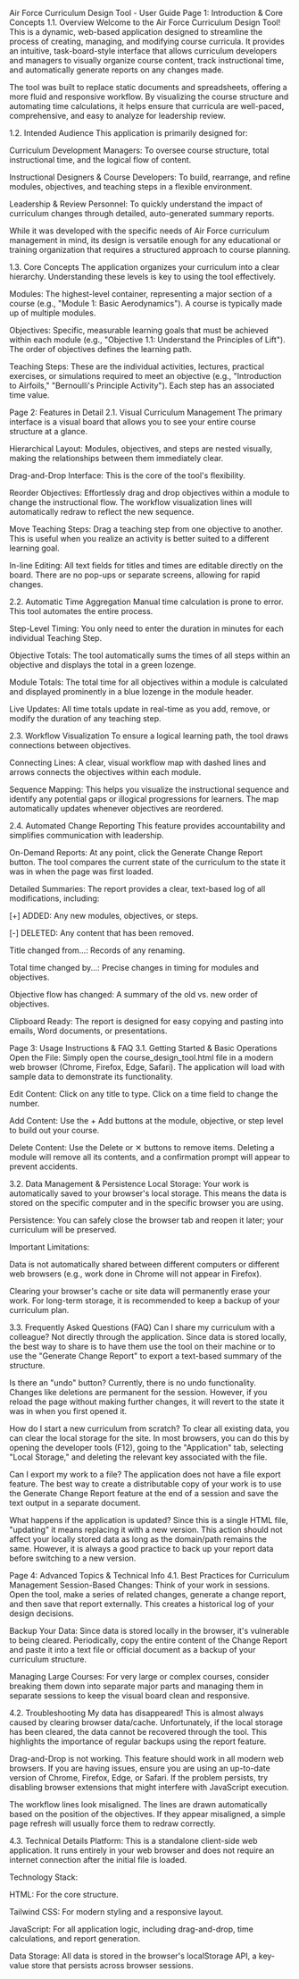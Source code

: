 Air Force Curriculum Design Tool - User Guide
Page 1: Introduction & Core Concepts
1.1. Overview
Welcome to the Air Force Curriculum Design Tool! This is a dynamic, web-based application designed to streamline the process of creating, managing, and modifying course curricula. It provides an intuitive, task-board-style interface that allows curriculum developers and managers to visually organize course content, track instructional time, and automatically generate reports on any changes made.

The tool was built to replace static documents and spreadsheets, offering a more fluid and responsive workflow. By visualizing the course structure and automating time calculations, it helps ensure that curricula are well-paced, comprehensive, and easy to analyze for leadership review.

1.2. Intended Audience
This application is primarily designed for:

Curriculum Development Managers: To oversee course structure, total instructional time, and the logical flow of content.

Instructional Designers & Course Developers: To build, rearrange, and refine modules, objectives, and teaching steps in a flexible environment.

Leadership & Review Personnel: To quickly understand the impact of curriculum changes through detailed, auto-generated summary reports.

While it was developed with the specific needs of Air Force curriculum management in mind, its design is versatile enough for any educational or training organization that requires a structured approach to course planning.

1.3. Core Concepts
The application organizes your curriculum into a clear hierarchy. Understanding these levels is key to using the tool effectively.

Modules: The highest-level container, representing a major section of a course (e.g., "Module 1: Basic Aerodynamics"). A course is typically made up of multiple modules.

Objectives: Specific, measurable learning goals that must be achieved within each module (e.g., "Objective 1.1: Understand the Principles of Lift"). The order of objectives defines the learning path.

Teaching Steps: These are the individual activities, lectures, practical exercises, or simulations required to meet an objective (e.g., "Introduction to Airfoils," "Bernoulli's Principle Activity"). Each step has an associated time value.

Page 2: Features in Detail
2.1. Visual Curriculum Management
The primary interface is a visual board that allows you to see your entire course structure at a glance.

Hierarchical Layout: Modules, objectives, and steps are nested visually, making the relationships between them immediately clear.

Drag-and-Drop Interface: This is the core of the tool's flexibility.

Reorder Objectives: Effortlessly drag and drop objectives within a module to change the instructional flow. The workflow visualization lines will automatically redraw to reflect the new sequence.

Move Teaching Steps: Drag a teaching step from one objective to another. This is useful when you realize an activity is better suited to a different learning goal.

In-line Editing: All text fields for titles and times are editable directly on the board. There are no pop-ups or separate screens, allowing for rapid changes.

2.2. Automatic Time Aggregation
Manual time calculation is prone to error. This tool automates the entire process.

Step-Level Timing: You only need to enter the duration in minutes for each individual Teaching Step.

Objective Totals: The tool automatically sums the times of all steps within an objective and displays the total in a green lozenge.

Module Totals: The total time for all objectives within a module is calculated and displayed prominently in a blue lozenge in the module header.

Live Updates: All time totals update in real-time as you add, remove, or modify the duration of any teaching step.

2.3. Workflow Visualization
To ensure a logical learning path, the tool draws connections between objectives.

Connecting Lines: A clear, visual workflow map with dashed lines and arrows connects the objectives within each module.

Sequence Mapping: This helps you visualize the instructional sequence and identify any potential gaps or illogical progressions for learners. The map automatically updates whenever objectives are reordered.

2.4. Automated Change Reporting
This feature provides accountability and simplifies communication with leadership.

On-Demand Reports: At any point, click the Generate Change Report button. The tool compares the current state of the curriculum to the state it was in when the page was first loaded.

Detailed Summaries: The report provides a clear, text-based log of all modifications, including:

[+] ADDED: Any new modules, objectives, or steps.

[-] DELETED: Any content that has been removed.

Title changed from...: Records of any renaming.

Total time changed by...: Precise changes in timing for modules and objectives.

Objective flow has changed: A summary of the old vs. new order of objectives.

Clipboard Ready: The report is designed for easy copying and pasting into emails, Word documents, or presentations.

Page 3: Usage Instructions & FAQ
3.1. Getting Started & Basic Operations
Open the File: Simply open the course_design_tool.html file in a modern web browser (Chrome, Firefox, Edge, Safari). The application will load with sample data to demonstrate its functionality.

Edit Content: Click on any title to type. Click on a time field to change the number.

Add Content: Use the + Add buttons at the module, objective, or step level to build out your course.

Delete Content: Use the Delete or ✕ buttons to remove items. Deleting a module will remove all its contents, and a confirmation prompt will appear to prevent accidents.

3.2. Data Management & Persistence
Local Storage: Your work is automatically saved to your browser's local storage. This means the data is stored on the specific computer and in the specific browser you are using.

Persistence: You can safely close the browser tab and reopen it later; your curriculum will be preserved.

Important Limitations:

Data is not automatically shared between different computers or different web browsers (e.g., work done in Chrome will not appear in Firefox).

Clearing your browser's cache or site data will permanently erase your work. For long-term storage, it is recommended to keep a backup of your curriculum plan.

3.3. Frequently Asked Questions (FAQ)
Can I share my curriculum with a colleague?
Not directly through the application. Since data is stored locally, the best way to share is to have them use the tool on their machine or to use the "Generate Change Report" to export a text-based summary of the structure.

Is there an "undo" button?
Currently, there is no undo functionality. Changes like deletions are permanent for the session. However, if you reload the page without making further changes, it will revert to the state it was in when you first opened it.

How do I start a new curriculum from scratch?
To clear all existing data, you can clear the local storage for the site. In most browsers, you can do this by opening the developer tools (F12), going to the "Application" tab, selecting "Local Storage," and deleting the relevant key associated with the file.

Can I export my work to a file?
The application does not have a file export feature. The best way to create a distributable copy of your work is to use the Generate Change Report feature at the end of a session and save the text output in a separate document.

What happens if the application is updated?
Since this is a single HTML file, "updating" it means replacing it with a new version. This action should not affect your locally stored data as long as the domain/path remains the same. However, it is always a good practice to back up your report data before switching to a new version.

Page 4: Advanced Topics & Technical Info
4.1. Best Practices for Curriculum Management
Session-Based Changes: Think of your work in sessions. Open the tool, make a series of related changes, generate a change report, and then save that report externally. This creates a historical log of your design decisions.

Backup Your Data: Since data is stored locally in the browser, it's vulnerable to being cleared. Periodically, copy the entire content of the Change Report and paste it into a text file or official document as a backup of your curriculum structure.

Managing Large Courses: For very large or complex courses, consider breaking them down into separate major parts and managing them in separate sessions to keep the visual board clean and responsive.

4.2. Troubleshooting
My data has disappeared!
This is almost always caused by clearing browser data/cache. Unfortunately, if the local storage has been cleared, the data cannot be recovered through the tool. This highlights the importance of regular backups using the report feature.

Drag-and-Drop is not working.
This feature should work in all modern web browsers. If you are having issues, ensure you are using an up-to-date version of Chrome, Firefox, Edge, or Safari. If the problem persists, try disabling browser extensions that might interfere with JavaScript execution.

The workflow lines look misaligned.
The lines are drawn automatically based on the position of the objectives. If they appear misaligned, a simple page refresh will usually force them to redraw correctly.

4.3. Technical Details
Platform: This is a standalone client-side web application. It runs entirely in your web browser and does not require an internet connection after the initial file is loaded.

Technology Stack:

HTML: For the core structure.

Tailwind CSS: For modern styling and a responsive layout.

JavaScript: For all application logic, including drag-and-drop, time calculations, and report generation.

Data Storage: All data is stored in the browser's localStorage API, a key-value store that persists across browser sessions.
